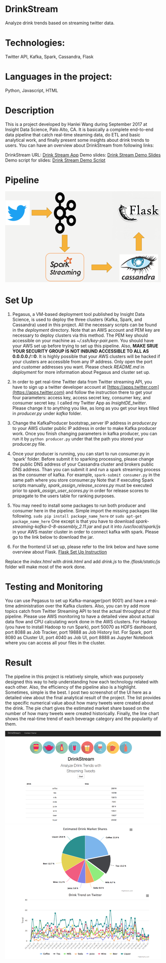 # DrinkStream
Analyze drink trends based on streaming twitter data.

# Technologies:
Twitter API, Kafka, Spark, Cassandra, Flask

# Languages in the project:
Python, Javascript, HTML


# Description
This is a project developed by Hanlei Wang during September 2017 at Insight Data Science, Palo Alto, CA. 
It is basically a complete end-to-end data pipeline that catch real-time steaming data, do ETL and basic analytical work, and finally present some insights about drink trends to users. 
You can have an overview about DrinkStream from following links:

DrinkStream URL: 		      [Drink Stream App](https://www.anadrink.club)
Demo slides: 			        [Drink Stream Demo Slides](https://www.goo.gl/G95TW1)
Demo script for slides: 	[Drink Stream Demo Script](https://www.goo.gl/t26fF3)



# Pipeline
![alt text](./screenshot/Picture1.png)

# Set Up
1. Pegasus, a VM-based deployment tool published by Insight Data Science, is used to deploy the three clusters (Kafka, Spark, and Cassandra) used in this project. All the necessary scripts can be found in the *deployment* directory. Note that an AWS account and PEM key are necessary to deploy clusters via this method. The PEM key should accessible on your machine as *~/.ssh/key-pair.pem*. You should have your AWS set up before trying to set up this pipeline. Also, **MAKE SRUE YOUR SECURITY GROUP IS NOT INBUND ACCESSIBLE TO ALL AS 0.0.0.0./::0**. It is highly possible that your AWS clusters will be hacked if your clusters are accessible from any IP address. Only open the port and customer addresses you want. Please check *README.md* in *deployment* for more information about Pegasus and cluster set up.

2. In order to get real-time Twitter data from Twitter streaming API, you have to sign up a twitter developer account at [https://apps.twitter.com](https://apps.twitter.com) and follow the instruction there to get your four parameters: access key, access secret key, consumer key, and consumer secret key. I called my Twitter App as *InsightDE_twitter*. Please change it to anything you like, as long as you get your keys filled in *producer.py* under *kafka* folder.

3. Change the KafkaProducer bootstrap_server IP address in *producer.py* to your AWS cluster public IP address in order to make Kafka producer work. Once you finish changing parameters in kafka producer, you can run it by `python producer.py` under that the path you stored your producer.py file.

4. Once your producer is running, you can start to run consumer.py in ‘spark’ folder. Before submit it to sparking processing, please change the public DNS address of your Cassandra cluster and brokers public DNS address. Than you can submit it and run a spark streaming process as the consumer of kafka. 
For example, `spark-submit consumer.py` in the same path where you store consumer.py
Note that if executing Spark scripts manually, *spark_assign_release_scores.py* must be executed prior to *spark_assign_user_scores.py* in order for release scores to propagate to the users table for ranking purposes.

5. You may need to install some packages to run both producer and consumer here in the pipeline. Simple import the missing packages like following.
`sudo pip install package_name_here` or `sudo apt-get package_name_here`
One except is that you have to download *spark-streaming-kafka-0-8-assembly_2.11.jar* and put it into */usr/local/spark/js* in your AWS master cluster in order to connect kafka with spark. Please go to the link below to download the jar. 

6. For the frontend UI set up, please refer to the link below and have some overview about Flask. 
[Flask Set Up Instruction](https://github.com/InsightDataScience/data-engineering-ecosystem/wiki/Flask)

Replace the *index.html* with *drink.html* and add *drink.js* to the */flask/static/js* folder will make most of the work done. 



# Testing and Monitoring
You can use Pegasus to set up Kafka-manager(port 9001) and have a real-time administration over the Kafka clusters. Also, you can try add more topics catch from Twitter Streaming API to test the actual throughput of this pipeline. Please use AWS monitoring to have a detailed view about actual data flow and CPU calculating work done in the AWS clusters. For Hadoop (you have to install Hadoop to run Spark), port 50070 as HDFS dashboard, port 8088 as Job Tracker, port 19888 as Job History list. For Spark, port 8080 as Cluster UI, port 4040 as Job UI, port 8888 as Jupyter Notebook where you can access all your files in the cluster. 



# Result
The pipeline in this project is relatively simple, which was purposely designed this way to help understanding how each technology related with each other. Also, the efficiency of the pipeline also is a highlight. Sometimes, simple is the best. I post two screenshot of the UI here as a detailed view about the final analytical result of the project. The list provides the specific numerical value about how many tweets were created about the drink. The pie chart gives the estimated market share based on the number of how many tweets were created historically. Finally, the line chart shows the real-time trend of each beverage category and the popularity of them. 

![alt text](./screenshot/Picture2.png)
![alt text](./screenshot/Picture3.png)
